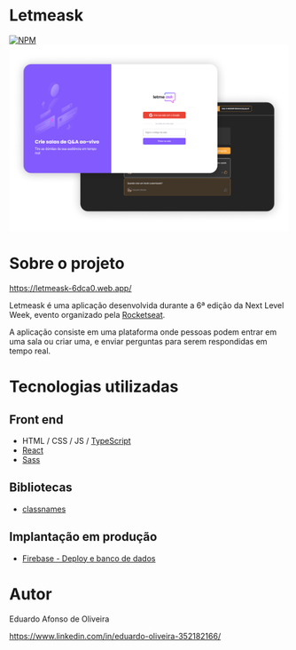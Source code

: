# Letmeask
[![NPM](https://img.shields.io/npm/l/react)](https://github.com/EduardoAlphonse/letmeask/blob/main/LICENSE)
![Letmeask](https://github.com/EduardoAlphonse/assets/blob/main/nlw6-letmeask/letmeask-preview.png?raw=true)

# Sobre o projeto

https://letmeask-6dca0.web.app/

Letmeask é uma aplicação desenvolvida durante a 6ª edição da Next Level Week, evento organizado pela [Rocketseat](https://rocketseat.com.br/ "Site da Rocketseat").

A aplicação consiste em uma plataforma onde pessoas podem entrar em uma sala ou criar uma, e enviar perguntas para serem respondidas em tempo real.

# Tecnologias utilizadas
## Front end
- HTML / CSS / JS / [TypeScript](https://www.typescriptlang.org/)
- [React](https://pt-br.reactjs.org/)
- [Sass](https://sass-lang.com/)
## Bibliotecas
- [classnames](https://www.npmjs.com/package/classnames)
## Implantação em produção
- [Firebase - Deploy e banco de dados](https://firebase.google.com/?hl=pt)

# Autor

Eduardo Afonso de Oliveira

https://www.linkedin.com/in/eduardo-oliveira-352182166/

